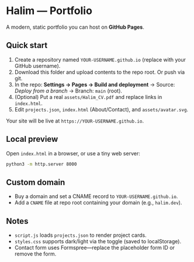 # Halim — Portfolio

A modern, static portfolio you can host on **GitHub Pages**.

## Quick start

1. Create a repository named `YOUR-USERNAME.github.io` (replace with your GitHub username).
2. Download this folder and upload contents to the repo root. Or push via git.
3. In the repo: **Settings → Pages → Build and deployment** → Source: *Deploy from a branch* → Branch: `main` (root).
4. (Optional) Put a real `assets/Halim_CV.pdf` and replace links in `index.html`.
5. Edit `projects.json`, `index.html` (About/Contact), and `assets/avatar.svg`.

Your site will be live at `https://YOUR-USERNAME.github.io`.

## Local preview
Open `index.html` in a browser, or use a tiny web server:
```bash
python3 -m http.server 8000
```

## Custom domain
- Buy a domain and set a CNAME record to `YOUR-USERNAME.github.io`.
- Add a `CNAME` file at repo root containing your domain (e.g., `halim.dev`).

## Notes
- `script.js` loads `projects.json` to render project cards.
- `styles.css` supports dark/light via the toggle (saved to localStorage).
- Contact form uses Formspree—replace the placeholder form ID or remove the form.
